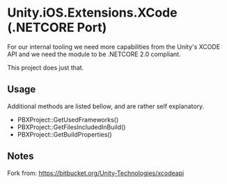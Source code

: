 # Unity.iOS.Extensions.XCode (.NETCORE Port)

For our internal tooling we need more capabilities from the Unity's XCODE API and we need the module to be .NETCORE 2.0 compliant.

This project does just that. 

## Usage 
Additional methods are listed bellow, and are rather self explanatory.

* PBXProject::GetUsedFrameworks()
* PBXProject::GetFilesIncludedInBuild()
* PBXProject::GetBuildProperties()


## Notes
Fork from: https://bitbucket.org/Unity-Technologies/xcodeapi
